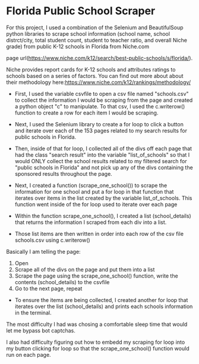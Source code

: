 # Florida Public School Scraper

For this project, I used a combination of the Selenium and BeautifulSoup python libraries to scrape school information (school name, school distrct/city, total student count, student to teacher ratio, and overall Niche grade) from public K-12 schools in Florida from Niche.com

page url(https://www.niche.com/k12/search/best-public-schools/s/florida/).

Niche provides report cards for K-12 schools and attributes ratings to schools based on a series of factors. You can find out more about about their methodology here:https://www.niche.com/k12/rankings/methodology/  

- First, I used the variable csvfile to open a csv file named "schools.csv" to collect the information I would be scraping from the page and created a python object "c" to manipulate.
To that csv, I used the c.writerow() function to create a row for each item I would be scraping.

- Next, I used the Selenium library to create a for loop to click a button and iterate over each of the 153 pages related to my search results for public schools in Florida.

- Then, inside of that for loop, I collected all of  the divs off each page that had the class "search result" into the variable "list_of_schools" so that I would ONLY collect the school results related to my filtered search for "public schools in Florida" and not pick up any of the divs containing the sponsored results throughout the page.

- Next, I created a function (scrape_one_school()) to scrape the information for one school and put a for loop in that function that iterates over items in the list created by the variable list_of_schools. This function went inside of the for loop used to iterate over each page

- Within the function scrape_one_school(),  I created a list (school_details) that returns the information I scraped from each div into a list.

- Those list items are then written in order into each row of the csv file schools.csv using c.writerow()

Basically I am telling the page:
  1. Open 
  2. Scrape all of the divs on the page and put them into a list
  3. Scrape the page using the scrape_one_school() function, write the contents (school_details) to the csvfile
  4. Go to the next page, repeat 

- To ensure the items are being collected, I created another for loop that iterates over the list (school_details) and prints each schools information in the terminal.

The most difficulty I had was chosing a comfortable sleep time that would let me bypass bot captchas.

I also had difficulty figuring out how to embedd my scraping for loop into my button clicking for loop so that the scrape_one_school() function would run on each page.

